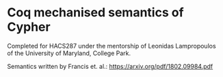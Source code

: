 # Coq mechanised semantics of Cypher
Completed for HACS287 under the mentorship of Leonidas Lampropoulos of the University of Maryland, College Park.

Semantics written by Francis et. al.: https://arxiv.org/pdf/1802.09984.pdf
